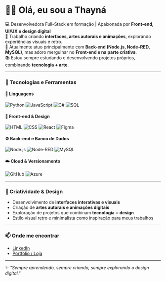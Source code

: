 # 👩‍💻 Olá, eu sou a Thayná

💻 Desenvolvedora Full-Stack em formação | Apaixonada por **Front-end, UI/UX e design digital**  
🎨 Trabalho criando **interfaces, artes autorais e animações**, explorando experiências visuais e retro.  
🚀 Atualmente atuo principalmente com **Back-end (Node.js, Node-RED, MySQL)**, mas adoro mergulhar no **Front-end e na parte criativa**.  
📚 Estou sempre estudando e desenvolvendo projetos próprios, combinando **tecnologia + arte**.

---

### 🚀 Tecnologias e Ferramentas

#### 📌 Linguagens
![Python](https://img.shields.io/badge/-Python-3776AB?style=for-the-badge&logo=python&logoColor=fff)
![JavaScript](https://img.shields.io/badge/-JavaScript-F7DF1E?style=for-the-badge&logo=javascript&logoColor=000)
![C#](https://img.shields.io/badge/-C%23-239120?style=for-the-badge&logo=csharp&logoColor=fff)
![SQL](https://img.shields.io/badge/-SQL-003B57?style=for-the-badge&logo=databricks&logoColor=fff)

#### 🎨 Front-end & Design
![HTML](https://img.shields.io/badge/-HTML5-E34F26?style=for-the-badge&logo=html5&logoColor=fff)
![CSS](https://img.shields.io/badge/-CSS3-1572B6?style=for-the-badge&logo=css3&logoColor=fff)
![React](https://img.shields.io/badge/-React-61DAFB?style=for-the-badge&logo=react&logoColor=000)
![Figma](https://img.shields.io/badge/-Figma-F24E1E?style=for-the-badge&logo=figma&logoColor=fff)

#### ⚙️ Back-end e Banco de Dados
![Node.js](https://img.shields.io/badge/-Node.js-339933?style=for-the-badge&logo=nodedotjs&logoColor=fff)
![Node-RED](https://img.shields.io/badge/-Node--RED-8F0000?style=for-the-badge&logo=nodered&logoColor=fff)
![MySQL](https://img.shields.io/badge/-MySQL-4479A1?style=for-the-badge&logo=mysql&logoColor=fff)

#### ☁️ Cloud & Versionamento
![GitHub](https://img.shields.io/badge/-GitHub-181717?style=for-the-badge&logo=github&logoColor=fff)
![Azure](https://img.shields.io/badge/-Azure-0078D4?style=for-the-badge&logo=microsoftazure&logoColor=fff)

---

### 🎨 Criatividade & Design
- Desenvolvimento de **interfaces interativas e visuais**  
- Criação de **artes autorais e animações digitais**  
- Exploração de projetos que combinam **tecnologia + design**  
- Estilo visual retro e minimalista como inspiração para meus trabalhos  

---

### 📫 Onde me encontrar
- [LinkedIn](https://linkedin.com/in/thayná-vicente-dos-santos-701a47158)  
- [Portfólio / Loja](https://www.kitsuneco.store)  

---

✨ *"Sempre aprendendo, sempre criando, sempre explorando o design digital."*
